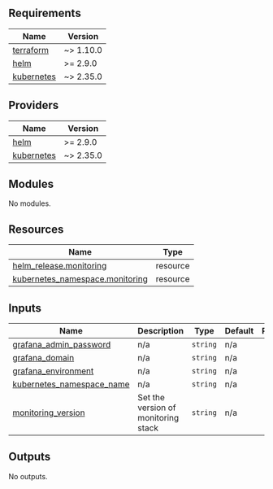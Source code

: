 <!-- BEGIN_TF_DOCS -->
## Requirements

| Name | Version |
|------|---------|
| <a name="requirement_terraform"></a> [terraform](#requirement\_terraform) | ~> 1.10.0 |
| <a name="requirement_helm"></a> [helm](#requirement\_helm) | >= 2.9.0 |
| <a name="requirement_kubernetes"></a> [kubernetes](#requirement\_kubernetes) | ~> 2.35.0 |

## Providers

| Name | Version |
|------|---------|
| <a name="provider_helm"></a> [helm](#provider\_helm) | >= 2.9.0 |
| <a name="provider_kubernetes"></a> [kubernetes](#provider\_kubernetes) | ~> 2.35.0 |

## Modules

No modules.

## Resources

| Name | Type |
|------|------|
| [helm_release.monitoring](https://registry.terraform.io/providers/hashicorp/helm/latest/docs/resources/release) | resource |
| [kubernetes_namespace.monitoring](https://registry.terraform.io/providers/hashicorp/kubernetes/latest/docs/resources/namespace) | resource |

## Inputs

| Name | Description | Type | Default | Required |
|------|-------------|------|---------|:--------:|
| <a name="input_grafana_admin_password"></a> [grafana\_admin\_password](#input\_grafana\_admin\_password) | n/a | `string` | n/a | yes |
| <a name="input_grafana_domain"></a> [grafana\_domain](#input\_grafana\_domain) | n/a | `string` | n/a | yes |
| <a name="input_grafana_environment"></a> [grafana\_environment](#input\_grafana\_environment) | n/a | `string` | n/a | yes |
| <a name="input_kubernetes_namespace_name"></a> [kubernetes\_namespace\_name](#input\_kubernetes\_namespace\_name) | n/a | `string` | n/a | yes |
| <a name="input_monitoring_version"></a> [monitoring\_version](#input\_monitoring\_version) | Set the version of monitoring stack | `string` | n/a | yes |

## Outputs

No outputs.
<!-- END_TF_DOCS -->
